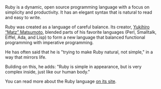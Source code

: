 Ruby is a dynamic, open source programming language with a focus on simplicity and productivity.
It has an elegant syntax that is natural to read and easy to write.

Ruby was created as a language of careful balance.
Its creator, [Yukihiro “Matz” Matsumoto](https://en.wikipedia.org/wiki/Yukihiro_Matsumoto), blended parts of his favorite languages (Perl, Smalltalk, Eiffel, Ada, and Lisp) to form a new language that balanced functional programming with imperative programming.

He has often said that he is "trying to make Ruby natural, not simple," in a way that mirrors life.

Building on this, he adds: "Ruby is simple in appearance, but is very complex inside, just like our human body."

You can read more about the Ruby language [on its site](https://www.ruby-lang.org/en/about/).
